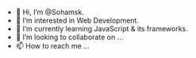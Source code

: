 - 👋 Hi, I’m @Sohamsk.
- 👀 I’m interested in Web Development.
- 🌱 I’m currently learning JavaScript & its frameworks.
- 💞️ I’m looking to collaborate on ...
- 📫 How to reach me ...

<!---
Sohamsk/Sohamsk is a ✨ special ✨ repository because its `README.md` (this file) appears on your GitHub profile.
You can click the Preview link to take a look at your changes.
--->
